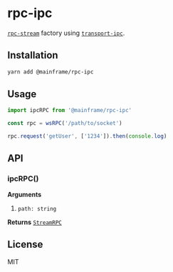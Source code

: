 # rpc-ipc

[`rpc-stream`](../rpc-stream) factory using [`transport-ipc`](../transport-ipc).

## Installation

```sh
yarn add @mainframe/rpc-ipc
```

## Usage

```js
import ipcRPC from '@mainframe/rpc-ipc'

const rpc = wsRPC('/path/to/socket')

rpc.request('getUser', ['1234']).then(console.log)
```

## API

### ipcRPC()

**Arguments**

1.  `path: string`

**Returns** [`StreamRPC`](../rpc-stream)

## License

MIT
